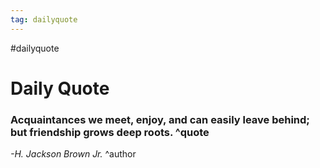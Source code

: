 ```yaml
---
tag: dailyquote
---
```


#dailyquote

# Daily Quote

### Acquaintances we meet, enjoy, and can easily leave behind; but friendship grows deep roots. ^quote
*-H. Jackson Brown Jr.* ^author
